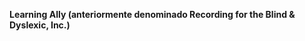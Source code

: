 **Learning Ally (anteriormente denominado Recording for the Blind &amp; Dyslexic, Inc.)** 

<!--HONumber=May16_HO2-->


